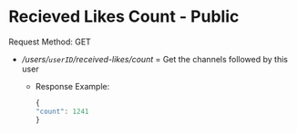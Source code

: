 # Recieved Likes Count - Public

Request Method: GET

* */users/`userID`/received-likes/count* = Get the channels followed by this user
  * Response Example:

     ```js
     {
    "count": 1241
    }
     ```
